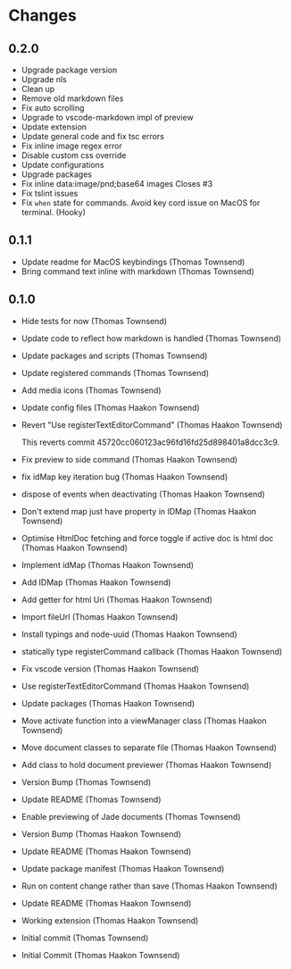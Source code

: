 # Changes

## 0.2.0

- Upgrade package version
- Upgrade nls
- Clean up
- Remove old markdown files
- Fix auto scrolling
- Upgrade to vscode-markdown impl of preview
- Update extension
- Update general code and fix tsc errors
- Fix inline image regex error
- Disable custom css override
- Update configurations
- Upgrade packages
- Fix inline data:image/pnd;base64 images Closes #3
- Fix tslint issues
- Fix `when` state for commands. Avoid key cord issue on MacOS for terminal. (Hooky)

## 0.1.1

- Update readme for MacOS keybindings (Thomas Townsend)
- Bring command text inline with markdown (Thomas Townsend)

## 0.1.0

- Hide tests for now (Thomas Townsend)
- Update code to reflect how markdown is handled (Thomas Townsend)
- Update packages and scripts (Thomas Townsend)
- Update registered commands (Thomas Townsend)
- Add media icons (Thomas Townsend)
- Update config files (Thomas Haakon Townsend)
- Revert "Use registerTextEditorCommand" (Thomas Haakon Townsend)

  This reverts commit 45720cc060123ac96fd16fd25d898401a8dcc3c9.
- Fix preview to side command (Thomas Haakon Townsend)
- fix idMap key iteration bug (Thomas Haakon Townsend)
- dispose of events when deactivating (Thomas Haakon Townsend)
- Don't extend map just have property in IDMap (Thomas Haakon Townsend)
- Optimise HtmlDoc fetching and force toggle if active doc is html doc (Thomas Haakon Townsend)
- Implement idMap (Thomas Haakon Townsend)
- Add IDMap (Thomas Haakon Townsend)
- Add getter for html Uri (Thomas Haakon Townsend)
- Import fileUrl (Thomas Haakon Townsend)
- Install typings and node-uuid (Thomas Haakon Townsend)
- statically type registerCommand callback (Thomas Haakon Townsend)
- Fix vscode version (Thomas Haakon Townsend)
- Use registerTextEditorCommand (Thomas Haakon Townsend)
- Update packages (Thomas Haakon Townsend)
- Move activate function into a viewManager class (Thomas Haakon Townsend)
- Move document classes to separate file (Thomas Haakon Townsend)
- Add class to hold document previewer (Thomas Haakon Townsend)
- Version Bump (Thomas Townsend)
- Update README (Thomas Townsend)
- Enable previewing of Jade documents (Thomas Townsend)
- Version Bump (Thomas Haakon Townsend)
- Update README (Thomas Haakon Townsend)
- Update package manifest (Thomas Haakon Townsend)
- Run on content change rather than save (Thomas Haakon Townsend)
- Update README (Thomas Haakon Townsend)
- Working extension (Thomas Haakon Townsend)
- Initial commit (Thomas Townsend)
- Initial Commit (Thomas Haakon Townsend)
